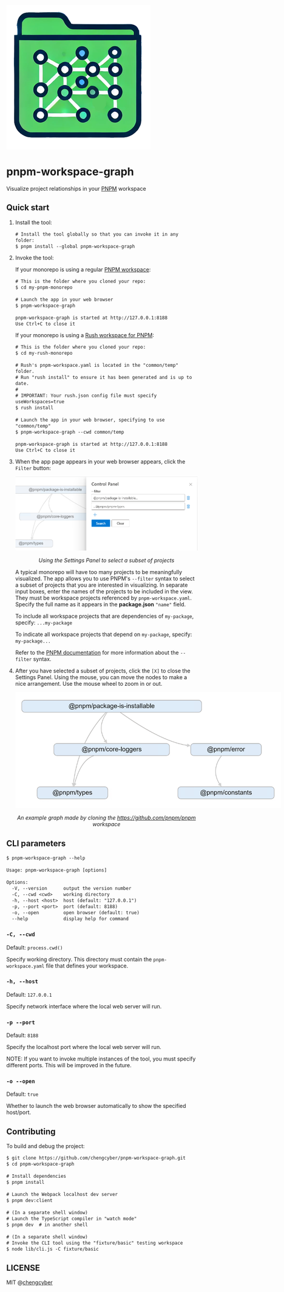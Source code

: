 <img title="logo" src="assets/pwg-logo.png" width="380" alt="pwg-logo">

# pnpm-workspace-graph

Visualize project relationships in your [PNPM](https://pnpm.io/) workspace

## Quick start

1. Install the tool:

   ```shell
   # Install the tool globally so that you can invoke it in any folder:
   $ pnpm install --global pnpm-workspace-graph
   ```

2. Invoke the tool:

   If your monorepo is using a regular [PNPM workspace](https://pnpm.io/workspaces):

   ```shell
   # This is the folder where you cloned your repo:
   $ cd my-pnpm-monorepo

   # Launch the app in your web browser
   $ pnpm-workspace-graph

   pnpm-workspace-graph is started at http://127.0.0.1:8188
   Use Ctrl+C to close it
   ```

   If your monorepo is using a [Rush workspace for PNPM](https://rushjs.io/pages/maintainer/package_managers/):

   ```shell
   # This is the folder where you cloned your repo:
   $ cd my-rush-monorepo

   # Rush's pnpm-workspace.yaml is located in the "common/temp" folder.
   # Run "rush install" to ensure it has been generated and is up to date.
   #
   # IMPORTANT: Your rush.json config file must specify useWorkspaces=true
   $ rush install

   # Launch the app in your web browser, specifying to use "common/temp"
   $ pnpm-workspace-graph --cwd common/temp

   pnpm-workspace-graph is started at http://127.0.0.1:8188
   Use Ctrl+C to close it
   ```

3. When the app page appears in your web browser appears, click the `Filter` button:

   <kbd><img src="assets/example-settings.png" alt="Settings Panel" /></kbd>
   <p align="center"><i>Using the Settings Panel to select a subset of projects</i></p>

   A typical monorepo will have too many projects to be meaningfully visualized.  The app allows you to use PNPM's `--filter` syntax to select a subset of projects that you are interested in visualizing.  In separate input boxes, enter the names of the projects to be included in the view.  They must be workspace projects referenced by `pnpm-workspace.yaml`. Specify the full name as it appears in the **package.json** `"name"` field.

   To include all workspace projects that are dependencies of `my-package`, specify: `...my-package`

   To indicate all workspace projects that depend on `my-package`, specify: `my-package...`

   Refer to the [PNPM documentation](https://pnpm.io/filtering) for more information about the `--filter` syntax.

4. After you have selected a subset of projects, click the `[X]` to close the Settings Panel.  Using the mouse, you can move the nodes to make a nice arrangement. Use the mouse wheel to zoom in or out.

   <kbd><img src="assets/example-graph.png" style="max-width: 700px;" alt="Example graph" /></kbd>
   <p align="center"><i>An example graph made by cloning the <a href="https://github.com/pnpm/pnpm">https://github.com/pnpm/pnpm</a> workspace</i></p>


## CLI parameters

```shell
$ pnpm-workspace-graph --help

Usage: pnpm-workspace-graph [options]

Options:
  -V, --version      output the version number
  -C, --cwd <cwd>    working directory
  -h, --host <host>  host (default: "127.0.0.1")
  -p, --port <port>  port (default: 8188)
  -o, --open         open browser (default: true)
  --help             display help for command
```

### `-C, --cwd`

Default: `process.cwd()`

Specify working directory. This directory must contain the `pnpm-workspace.yaml` file that defines your workspace.

### `-h, --host`

Default: `127.0.0.1`

Specify network interface where the local web server will run.

### `-p --port`

Default: `8188`

Specify the localhost port where the local web server will run.

NOTE: If you want to invoke multiple instances of the tool, you must specify different ports.  This will be improved in the future.

### `-o --open`

Default: `true`

Whether to launch the web browser automatically to show the specified host/port.


## Contributing

To build and debug the project:

```shell
$ git clone https://github.com/chengcyber/pnpm-workspace-graph.git
$ cd pnpm-workspace-graph

# Install dependencies
$ pnpm install

# Launch the Webpack localhost dev server
$ pnpm dev:client

# (In a separate shell window)
# Launch the TypeScript compiler in "watch mode"
$ pnpm dev  # in another shell

# (In a separate shell window)
# Invoke the CLI tool using the "fixture/basic" testing workspace
$ node lib/cli.js -C fixture/basic
```

## LICENSE

MIT @[chengcyber](https://github.com/chengcyber)
